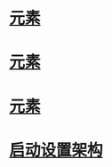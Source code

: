 # [<requiredRuntime> 元素](requiredruntime-element.md)
# [<startup> 元素](startup-element.md)
# [<supportedRuntime> 元素](supportedruntime-element.md)
# [启动设置架构](index.md)

